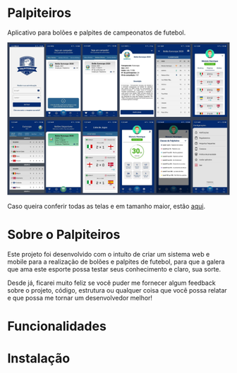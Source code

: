 # Palpiteiros
Aplicativo para bolões e palpites de campeonatos de futebol.

![Palpiteiros-Preview](https://github.com/moizez/Palpiteiros-App/blob/main/preview.jpg?raw=true)

Caso queira conferir todas as telas e em tamanho maior, estão [aqui](https://drive.google.com/drive/folders/1715_nkAI5nedEcOTgZXadY7wjD5tV-Js?usp=sharing).

# Sobre o Palpiteiros
Este projeto foi desenvolvido com o intuíto de criar um sistema web e mobile para a realização de bolões e palpites de futebol, para que a galera que ama este esporte possa testar seus conhecimento e claro, sua sorte.

Desde já, ficarei muito feliz se você puder me fornecer algum feedback sobre o projeto, código, estrutura ou qualquer coisa que você possa relatar e que possa me tornar um desenvolvedor melhor!

# Funcionalidades

# Instalação

